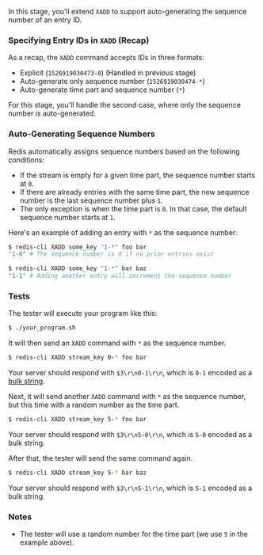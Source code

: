 In this stage, you'll extend `XADD` to support auto-generating the sequence number of an entry ID.

### Specifying Entry IDs in `XADD` (Recap)

As a recap, the `XADD` command accepts IDs in three formats:

- Explicit (`1526919030473-0`) (Handled in previous stage)
- Auto-generate only sequence number (`1526919030474-*`)
- Auto-generate time part and sequence number (`*`)

For this stage, you'll handle the second case, where only the sequence number is auto-generated.

### Auto-Generating Sequence Numbers

Redis automatically assigns sequence numbers based on the following conditions:

- If the stream is empty for a given time part, the sequence number starts at `0`.
- If there are already entries with the same time part, the new sequence number is the last sequence number plus `1`.
- The only exception is when the time part is `0`. In that case, the default sequence number starts at `1`.

Here's an example of adding an entry with `*` as the sequence number:

```bash
$ redis-cli XADD some_key "1-*" foo bar
"1-0" # The sequence number is 0 if no prior entries exist

$ redis-cli XADD some_key "1-*" bar baz
"1-1" # Adding another entry will increment the sequence number
```

### Tests

The tester will execute your program like this:

```bash
$ ./your_program.sh
```

It will then send an `XADD` command with `*` as the sequence number.

```bash
$ redis-cli XADD stream_key 0-* foo bar
```

Your server should respond with `$3\r\n0-1\r\n`, which is `0-1` encoded as a [bulk string](https://redis.io/docs/latest/develop/reference/protocol-spec/#bulk-strings).

Next, it will send another `XADD` command with `*` as the sequence number, but this time with a random number as the time part.

```bash
$ redis-cli XADD stream_key 5-* foo bar
```

Your server should respond with `$3\r\n5-0\r\n`, which is `5-0` encoded as a bulk string.

After that, the tester will send the same command again.

```bash
$ redis-cli XADD stream_key 5-* bar baz
```

Your server should respond with `$3\r\n5-1\r\n`, which is `5-1` encoded as a bulk string.

### Notes

- The tester will use a random number for the time part (we use `5` in the example above).
